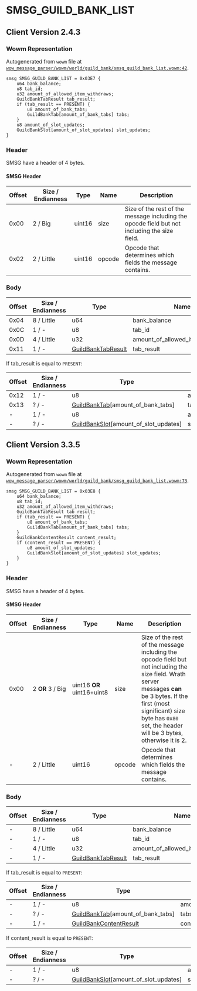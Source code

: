 # SMSG_GUILD_BANK_LIST

## Client Version 2.4.3

### Wowm Representation

Autogenerated from `wowm` file at [`wow_message_parser/wowm/world/guild_bank/smsg_guild_bank_list.wowm:42`](https://github.com/gtker/wow_messages/tree/main/wow_message_parser/wowm/world/guild_bank/smsg_guild_bank_list.wowm#L42).
```rust,ignore
smsg SMSG_GUILD_BANK_LIST = 0x03E7 {
    u64 bank_balance;
    u8 tab_id;
    u32 amount_of_allowed_item_withdraws;
    GuildBankTabResult tab_result;
    if (tab_result == PRESENT) {
        u8 amount_of_bank_tabs;
        GuildBankTab[amount_of_bank_tabs] tabs;
    }
    u8 amount_of_slot_updates;
    GuildBankSlot[amount_of_slot_updates] slot_updates;
}
```
### Header

SMSG have a header of 4 bytes.

#### SMSG Header

| Offset | Size / Endianness | Type   | Name   | Description |
| ------ | ----------------- | ------ | ------ | ----------- |
| 0x00   | 2 / Big           | uint16 | size   | Size of the rest of the message including the opcode field but not including the size field.|
| 0x02   | 2 / Little        | uint16 | opcode | Opcode that determines which fields the message contains.|

### Body

| Offset | Size / Endianness | Type | Name | Comment |
| ------ | ----------------- | ---- | ---- | ------- |
| 0x04 | 8 / Little | u64 | bank_balance |  |
| 0x0C | 1 / - | u8 | tab_id |  |
| 0x0D | 4 / Little | u32 | amount_of_allowed_item_withdraws |  |
| 0x11 | 1 / - | [GuildBankTabResult](guildbanktabresult.md) | tab_result |  |

If tab_result is equal to `PRESENT`:

| Offset | Size / Endianness | Type | Name | Comment |
| ------ | ----------------- | ---- | ---- | ------- |
| 0x12 | 1 / - | u8 | amount_of_bank_tabs |  |
| 0x13 | ? / - | [GuildBankTab](guildbanktab.md)[amount_of_bank_tabs] | tabs |  |
| - | 1 / - | u8 | amount_of_slot_updates |  |
| - | ? / - | [GuildBankSlot](guildbankslot.md)[amount_of_slot_updates] | slot_updates |  |

## Client Version 3.3.5

### Wowm Representation

Autogenerated from `wowm` file at [`wow_message_parser/wowm/world/guild_bank/smsg_guild_bank_list.wowm:73`](https://github.com/gtker/wow_messages/tree/main/wow_message_parser/wowm/world/guild_bank/smsg_guild_bank_list.wowm#L73).
```rust,ignore
smsg SMSG_GUILD_BANK_LIST = 0x03E8 {
    u64 bank_balance;
    u8 tab_id;
    u32 amount_of_allowed_item_withdraws;
    GuildBankTabResult tab_result;
    if (tab_result == PRESENT) {
        u8 amount_of_bank_tabs;
        GuildBankTab[amount_of_bank_tabs] tabs;
    }
    GuildBankContentResult content_result;
    if (content_result == PRESENT) {
        u8 amount_of_slot_updates;
        GuildBankSlot[amount_of_slot_updates] slot_updates;
    }
}
```
### Header

SMSG have a header of 4 bytes.

#### SMSG Header

| Offset | Size / Endianness | Type   | Name   | Description |
| ------ | ----------------- | ------ | ------ | ----------- |
| 0x00   | 2 **OR** 3 / Big           | uint16 **OR** uint16+uint8 | size | Size of the rest of the message including the opcode field but not including the size field. Wrath server messages **can** be 3 bytes. If the first (most significant) size byte has `0x80` set, the header will be 3 bytes, otherwise it is 2.|
| -      | 2 / Little| uint16 | opcode | Opcode that determines which fields the message contains. |

### Body

| Offset | Size / Endianness | Type | Name | Comment |
| ------ | ----------------- | ---- | ---- | ------- |
| - | 8 / Little | u64 | bank_balance |  |
| - | 1 / - | u8 | tab_id |  |
| - | 4 / Little | u32 | amount_of_allowed_item_withdraws |  |
| - | 1 / - | [GuildBankTabResult](guildbanktabresult.md) | tab_result |  |

If tab_result is equal to `PRESENT`:

| Offset | Size / Endianness | Type | Name | Comment |
| ------ | ----------------- | ---- | ---- | ------- |
| - | 1 / - | u8 | amount_of_bank_tabs |  |
| - | ? / - | [GuildBankTab](guildbanktab.md)[amount_of_bank_tabs] | tabs |  |
| - | 1 / - | [GuildBankContentResult](guildbankcontentresult.md) | content_result |  |

If content_result is equal to `PRESENT`:

| Offset | Size / Endianness | Type | Name | Comment |
| ------ | ----------------- | ---- | ---- | ------- |
| - | 1 / - | u8 | amount_of_slot_updates |  |
| - | ? / - | [GuildBankSlot](guildbankslot.md)[amount_of_slot_updates] | slot_updates |  |

